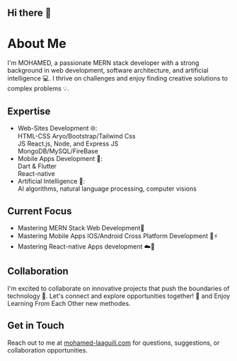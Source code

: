 ## Hi there 👋

**About Me**
================
I'm MOHAMED, a passionate MERN stack developer with a strong background in web development, software architecture, and artificial intelligence 💻. I thrive on challenges and enjoy finding creative solutions to complex problems 💡.

**Expertise**
-------------
* Web-Sites Development 🌐:<br>
   HTML-CSS Aryo/Bootstrap/Tailwind Css<br>
   JS React.js, Node, and Express JS<br>
   MongoDB/MySQL/FireBase <br>
* Mobile Apps Development 📲:<br>
   Dart & Flutter<br>
   React-native<br>
* Artificial Intelligence 🤖:<br>
   AI algorithms, natural language processing, computer visions<br>

**Current Focus**
-----------------
* Mastering MERN Stack Web Development🚀
* Mastering Mobile Apps IOS/Android Cross Platform Development 📲⚡️
* Mastering React-native Apps development ☁️📲

**Collaboration**
---------------
I'm excited to collaborate on innovative projects that push the boundaries of technology 🚀. Let's connect and explore opportunities together! 🤝
and Enjoy Learning From Each Other new methodes.

**Get in Touch**
----------------
Reach out to me at [mohamed-laaguili.com](https://mohamed-laaguili.github.io/CV-Portfolio-2-/) for questions, suggestions, or collaboration opportunities.
